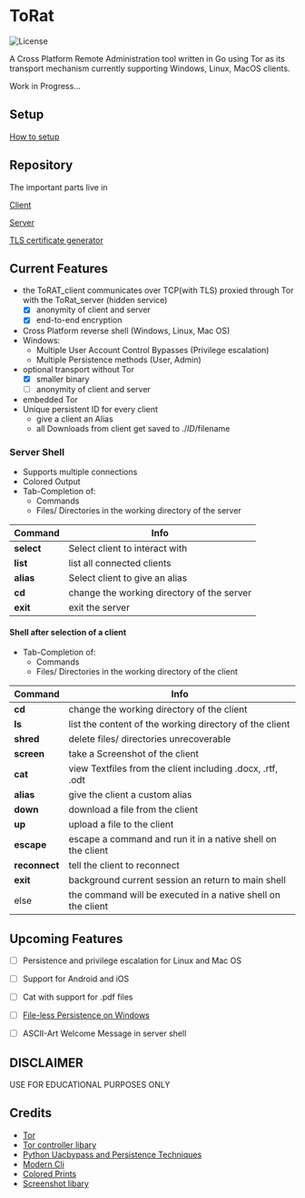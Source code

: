 # ToRat
![License](https://img.shields.io/github/license/lu4p/ToRat.svg)

A Cross Platform Remote Administration tool written in Go using Tor as its transport mechanism
currently supporting Windows, Linux, MacOS clients.

Work in Progress...

## Setup
[How to setup](https://github.com/lu4p/ToRAT/wiki/Setup)

## Repository
The important parts live in

[Client](https://github.com/lu4p/ToRat_client)

[Server](https://github.com/lu4p/ToRat_server)

[TLS certificate generator](https://github.com/lu4p/genCert)

## Current Features
- the ToRAT_client communicates over TCP(with TLS) proxied through Tor with the ToRat_server (hidden service)
	- [x] anonymity of client and server
	- [x] end-to-end encryption
- Cross Platform reverse shell (Windows, Linux, Mac OS)
- Windows:
	- Multiple User Account Control Bypasses (Privilege escalation)
	- Multiple Persistence methods (User, Admin)
- optional transport without Tor
	- [x] smaller binary
	- [ ] anonymity of client and server
- embedded Tor
- Unique persistent ID for every client
	- give a client an Alias
	- all Downloads from client get saved to ./$ID/$filename

### Server Shell
- Supports multiple connections
- Colored Output
- Tab-Completion of:
  - Commands
  - Files/ Directories in the working directory of the server

Command | Info
--- | ---
**select** |  Select client to interact with
**list** |  list all connected clients
**alias** |  Select client to give an alias
**cd** |  change the working directory of the server
**exit** | exit the server

#### Shell after selection of a client
- Tab-Completion of:
  - Commands
  - Files/ Directories in the working directory of the client

Command | Info
--- | ---
**cd** | change the working directory of the client
**ls** | list the content of the working directory of the client
**shred** | delete files/ directories unrecoverable
**screen** | take a Screenshot of the client
**cat** | view Textfiles from the client including .docx, .rtf, .odt
**alias** | give the client a custom alias
**down** | download a file from the client
**up** | upload a file to the client
**escape** | escape a command and run it in a native shell on the client
**reconnect** | tell the client to reconnect
**exit** | background current session an return to main shell
else  | the command will be executed in a native shell on the client

## Upcoming Features
- [ ] Persistence and privilege escalation for Linux and Mac OS
- [ ] Support for Android and iOS
- [ ] Cat with support for .pdf files
- [ ] [File-less Persistence on Windows](https://github.com/ewhitehats/InvisiblePersistence)
- [ ] ASCII-Art Welcome Message in server shell


## DISCLAIMER
USE FOR EDUCATIONAL PURPOSES ONLY

## Credits
- [Tor](https://www.torproject.org/)
- [Tor controller libary](https://github.com/cretz/bine)
- [Python Uacbypass and Persistence Techniques](https://github.com/rootm0s/WinPwnage)
- [Modern Cli](https://github.com/abiosoft/ishell)
- [Colored Prints](https://github.com/fatih/color)
- [Screenshot libary](https://github.com/vova616/screenshot)
